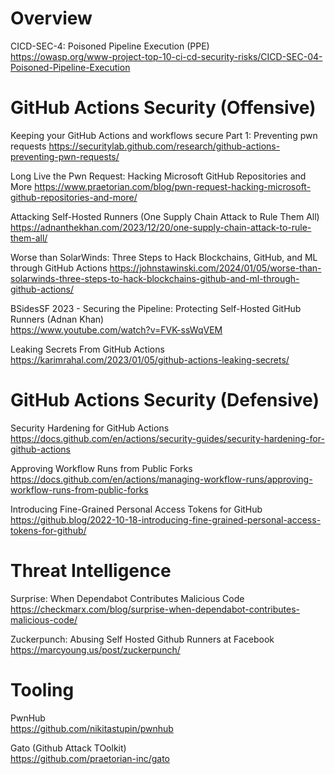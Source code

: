 # Overview

CICD-SEC-4: Poisoned Pipeline Execution (PPE) \
https://owasp.org/www-project-top-10-ci-cd-security-risks/CICD-SEC-04-Poisoned-Pipeline-Execution

# GitHub Actions Security (Offensive)

Keeping your GitHub Actions and workflows secure Part 1: Preventing pwn requests
https://securitylab.github.com/research/github-actions-preventing-pwn-requests/

Long Live the Pwn Request: Hacking Microsoft GitHub Repositories and More
https://www.praetorian.com/blog/pwn-request-hacking-microsoft-github-repositories-and-more/

Attacking Self-Hosted Runners (One Supply Chain Attack to Rule Them All)
https://adnanthekhan.com/2023/12/20/one-supply-chain-attack-to-rule-them-all/

Worse than SolarWinds: Three Steps to Hack Blockchains, GitHub, and ML through GitHub Actions
https://johnstawinski.com/2024/01/05/worse-than-solarwinds-three-steps-to-hack-blockchains-github-and-ml-through-github-actions/

BSidesSF 2023 - Securing the Pipeline: Protecting Self-Hosted GitHub Runners (Adnan Khan) \
https://www.youtube.com/watch?v=FVK-ssWqVEM

Leaking Secrets From GitHub Actions \
https://karimrahal.com/2023/01/05/github-actions-leaking-secrets/

# GitHub Actions Security (Defensive)

Security Hardening for GitHub Actions \
https://docs.github.com/en/actions/security-guides/security-hardening-for-github-actions

Approving Workflow Runs from Public Forks \
https://docs.github.com/en/actions/managing-workflow-runs/approving-workflow-runs-from-public-forks

Introducing Fine-Grained Personal Access Tokens for GitHub \
https://github.blog/2022-10-18-introducing-fine-grained-personal-access-tokens-for-github/

# Threat Intelligence

Surprise: When Dependabot Contributes Malicious Code \
https://checkmarx.com/blog/surprise-when-dependabot-contributes-malicious-code/

Zuckerpunch: Abusing Self Hosted Github Runners at Facebook \
https://marcyoung.us/post/zuckerpunch/

# Tooling

PwnHub \
https://github.com/nikitastupin/pwnhub

Gato (Github Attack TOolkit) \
https://github.com/praetorian-inc/gato
